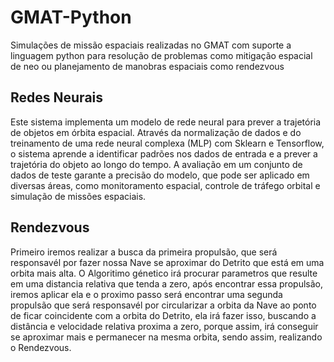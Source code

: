# GMAT-Python
Simulações de missão espaciais realizadas no GMAT com suporte a linguagem python para resolução de problemas como mitigação espacial de neo ou planejamento de manobras espaciais como rendezvous

## Redes Neurais
Este sistema implementa um modelo de rede neural para prever a trajetória de objetos em órbita espacial. Através da normalização de dados e do treinamento de uma rede neural complexa (MLP) com Sklearn e Tensorflow, o sistema aprende a identificar padrões nos dados de entrada e a prever a trajetória do objeto ao longo do tempo. A avaliação em um conjunto de dados de teste garante a precisão do modelo, que pode ser aplicado em diversas áreas, como monitoramento espacial, controle de tráfego orbital e simulação de missões espaciais.

## Rendezvous
Primeiro iremos realizar a busca da primeira propulsão, que será responsavél por fazer nossa Nave se aproximar do Detrito que está em uma orbita mais alta. O Algoritimo génetico irá procurar parametros que resulte em uma distancia relativa que tenda a zero, após encontrar essa propulsão, iremos aplicar ela e o proximo passo será encontrar uma segunda propulsão que será responsavél por circularizar a orbita da Nave ao ponto de ficar coincidente com a orbita do Detrito, ela irá fazer isso, buscando a distância e velocidade relativa proxima a zero, porque assim, irá conseguir se aproximar mais e permanecer na mesma orbita, sendo assim, realizando o Rendezvous.
